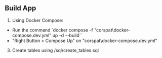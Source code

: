 ## Build App
1. Using Docker Compose:
  - Run the command `docker compose -f "corspat\docker-compose.dev.yml" up -d --build``
  - "Right Button > Compose Up" on "corspat\docker-compose.dev.yml"
3. Create tables using /sql/create_tables.sql
